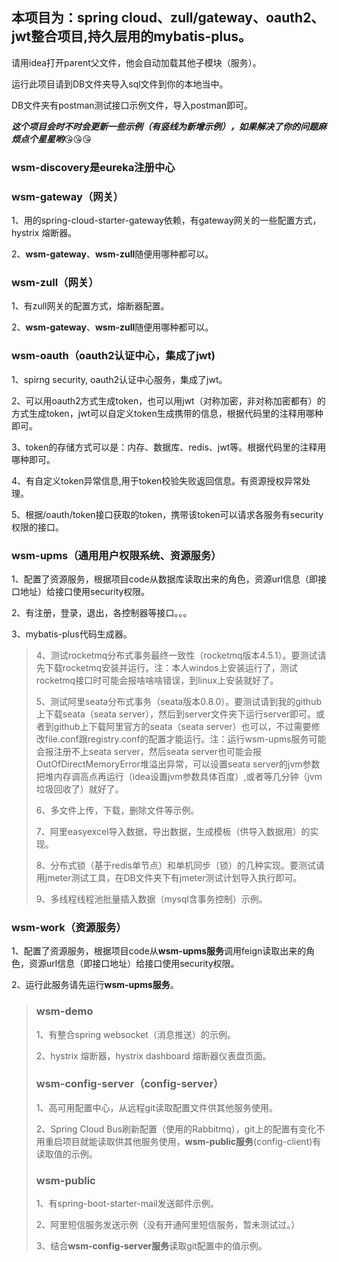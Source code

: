 ## 本项目为：spring cloud、zull/gateway、oauth2、jwt整合项目,持久层用的mybatis-plus。

请用idea打开parent父文件，他会自动加载其他子模块（服务）。

运行此项目请到DB文件夹导入sql文件到你的本地当中。

DB文件夹有postman测试接口示例文件，导入postman即可。

***这个项目会时不时会更新一些示例（有竖线为新增示例），如果解决了你的问题麻烦点个星星哟***😘😘😘



### wsm-discovery是eureka注册中心



### wsm-gateway（网关）

1、用的spring-cloud-starter-gateway依赖，有gateway网关的一些配置方式，hystrix 熔断器。

2、**wsm-gateway**、**wsm-zull**随便用哪种都可以。



### wsm-zull（网关）

1、有zull网关的配置方式，熔断器配置。

2、**wsm-gateway**、**wsm-zull**随便用哪种都可以。



### wsm-oauth（oauth2认证中心，集成了jwt)

1、spirng security, oauth2认证中心服务，集成了jwt。

2、可以用oauth2方式生成token，也可以用jwt（对称加密，非对称加密都有）的方式生成token，jwt可以自定义token生成携带的信息，根据代码里的注释用哪种即可。

3、token的存储方式可以是：内存、数据库、redis、jwt等。根据代码里的注释用哪种即可。

4、有自定义token异常信息,用于token校验失败返回信息。有资源授权异常处理。

5、根据/oauth/token接口获取的token，携带该token可以请求各服务有security权限的接口。



### wsm-upms（通用用户权限系统、资源服务）

1、配置了资源服务，根据项目code从数据库读取出来的角色，资源url信息（即接口地址）给接口使用security权限。

2、有注册，登录，退出，各控制器等接口。。。

3、mybatis-plus代码生成器。

> 4、测试rocketmq分布式事务最终一致性（rocketmq版本4.5.1）。要测试请先下载rocketmq安装并运行。注：本人windos上安装运行了，测试rocketmq接口时可能会报啥啥啥错误，到linux上安装就好了。
>
> 5、测试阿里seata分布式事务（seata版本0.8.0）。要测试请到我的github上下载seata（seata server），然后到server文件夹下运行server即可。或者到github上下载阿里官方的seata（seata server）也可以，不过需要修改file.conf跟registry.conf的配置才能运行。注：运行wsm-upms服务可能会报注册不上seata server，然后seata server也可能会报OutOfDirectMemoryError堆溢出异常，可以设置seata server的jvm参数把堆内存调高点再运行（idea设置jvm参数具体百度）,或者等几分钟（jvm垃圾回收了）就好了。
>
> 6、多文件上传，下载，删除文件等示例。
>
> 7、阿里easyexcel导入数据，导出数据，生成模板（供导入数据用）的实现。
>
> 8、分布式锁（基于redis单节点）和单机同步（锁）的几种实现。要测试请用jmeter测试工具，在DB文件夹下有jmeter测试计划导入执行即可。
>
> 9、多线程线程池批量插入数据（mysql含事务控制）示例。



### wsm-work（资源服务）

1、配置了资源服务，根据项目code从**wsm-upms服务**调用feign读取出来的角色，资源url信息（即接口地址）给接口使用security权限。

2、运行此服务请先运行**wsm-upms服务**。





> ### wsm-demo
>
> 1、有整合spring websocket（消息推送）的示例。
>
> 2、hystrix 熔断器，hystrix dashboard 熔断器仪表盘页面。
>
> 
>
> ### wsm-config-server（config-server）
>
> 1、高可用配置中心，从远程git读取配置文件供其他服务使用。
>
> 2、Spring Cloud Bus刷新配置（使用的Rabbitmq），git上的配置有变化不用重启项目就能读取供其他服务使用，**wsm-public服务**(config-client)有读取值的示例。
>
> 
>
> ### wsm-public
>
> 1、有spring-boot-starter-mail发送邮件示例。
>
> 2、阿里短信服务发送示例（没有开通阿里短信服务，暂未测试过。）
>
> 3、结合**wsm-config-server服务**读取git配置中的值示例。
>



